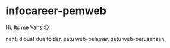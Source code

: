 # infocareer-pemweb
Hi, Its me Vans :D

nanti dibuat dua folder, satu web-pelamar, satu web-perusahaan
